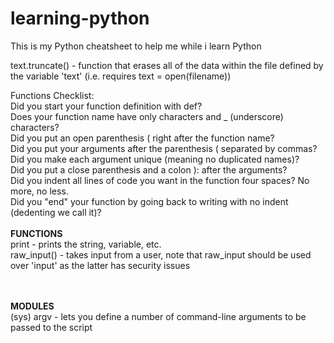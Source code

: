 # learning-python

This is my Python cheatsheet to help me while i learn Python <br>


text.truncate() - function that erases all of the data within the file defined by the variable 'text' (i.e. requires text = open(filename))<br>

Functions Checklist:<br>
Did you start your function definition with def?<br>
Does your function name have only characters and _ (underscore) characters?<br>
Did you put an open parenthesis ( right after the function name?<br>
Did you put your arguments after the parenthesis ( separated by commas?<br>
Did you make each argument unique (meaning no duplicated names)?<br>
Did you put a close parenthesis and a colon ): after the arguments?<br>
Did you indent all lines of code you want in the function four spaces? No more, no less.<br>
Did you "end" your function by going back to writing with no indent (dedenting we call it)?<br>
<br>
<b> FUNCTIONS </b><br>
print - prints the string, variable, etc.<br>
raw_input() - takes input from a user, note that raw_input should be used over 'input' as the latter has security issues<br>
<br><br>

<b> MODULES </b><br>
(sys) argv - lets you define a number of command-line arguments to be passed to the script<br>
